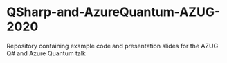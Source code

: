 # QSharp-and-AzureQuantum-AZUG-2020
Repository containing example code and presentation slides for the AZUG Q# and Azure Quantum talk
